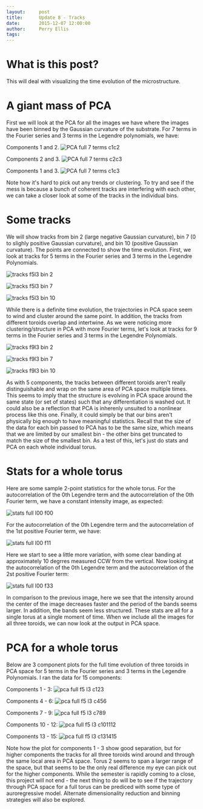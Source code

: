 ```yaml
---
layout:     post
title:      Update 8 - Tracks
date:       2015-12-07 12:00:00
author:     Perry Ellis
tags: 	
---
```


<!-- Start Writing Below in Markdown -->

# What is this post?
This will deal with visualizing the time evolution of the microstructure.

# A giant mass of PCA 
First we will look at the PCA for all the images we have where the images have been binned by the Gaussian curvature of the substrate. For 7 terms in the Fourier series and 3 terms in the Legendre polynomials, we have:

Components 1 and 2. 
![PCA full 7 terms c1c2 ](/MIC-Active-Nematics-Torus/img/post9/pca_f7_l3_c1c2.PNG)

Components 2 and 3.
![PCA full 7 terms c2c3 ](/MIC-Active-Nematics-Torus/img/post9/pca_f7_l3_c2c3.PNG)

Components 1 and 3.
![PCA full 7 terms c1c3 ](/MIC-Active-Nematics-Torus/img/post9/pca_f7_l3_c1c3.PNG)

Note how it's hard to pick out any trends or clustering. To try and see if the mess is because a bunch of coherent tracks are interfering with each other, we can take a closer look at some of the tracks in the individual bins.

# Some tracks
We will show tracks from bin 2 (large negative Gaussian curvature), bin 7 (0 to slighly positive Gaussian curvature), and bin 10 (positive Gaussian curvature). The points are connected to show the time evolution. First, we look at tracks for 5 terms in the Fourier series and 3 terms in the Legendre Polynomials.

![tracks f5l3 bin 2](/MIC-Active-Nematics-Torus/img/post9/bin_tracks_2_f5_l3.PNG)
 
![tracks f5l3 bin 7](/MIC-Active-Nematics-Torus/img/post9/bin_tracks_7_f5_l3.PNG)
 
![tracks f5l3 bin 10](/MIC-Active-Nematics-Torus/img/post9/bin_tracks_10_f5_l3.PNG)
 
 While there is a definite time evolution, the trajectories in PCA space seem to wind and cluster around the same point. In addition, the tracks from different toroids overlap and intertwine. As we were noticing more clustering/structure in PCA with more Fourier terms, let's look at tracks for 9 terms in the Fourier series and 3 terms in the Legendre Polynomials.
 
![tracks f9l3 bin 2](/MIC-Active-Nematics-Torus/img/post9/bin_tracks_2_f9_l3.PNG)
 
![tracks f9l3 bin 7](/MIC-Active-Nematics-Torus/img/post9/bin_tracks_7_f9_l3.PNG)
 
![tracks f9l3 bin 10](/MIC-Active-Nematics-Torus/img/post9/bin_tracks_10_f9_l3.PNG)

As with 5 components, the tracks between different toroids aren't really distinguishable and wrap on the same area of PCA space multiple times. This seems to imply that the structure is evolving in PCA space around the same state (or set of states) such that any differentiation is washed out.  It could also be a reflection that PCA is inherenly unsuited to a nonlinear process like this one. Finally, it could simply be that our bins aren't physically big enough to have meaningful statistics.  Recall that the size of the data for each bin passed to PCA has to be the same size, which means that we are limited by our smallest bin - the other bins get truncated to match the size of the smallest bin.  As a test of this, let's just do stats and PCA on each whole individual torus.

# Stats for a whole torus
Here are some sample 2-point statistics for the whole torus. For the autocorrelation of the 0th Legendre term and the autocorrelation of the 0th Fourier term, we have a constant intensity image, as expected:


![stats full l00 f00](/MIC-Active-Nematics-Torus/img/post9/Stats_All_l00_f00.PNG)

For the autocorrelation of the 0th Legendre term and the autocorrelation of the 1st positive Fourier term, we have:
 
![stats full l00 f11](/MIC-Active-Nematics-Torus/img/post9/Stats_All_l00_f11.PNG)
 
 Here we start to see a little more variation, with some clear banding at approximately 10 degrres measured CCW from the vertical. Now looking at the autocorrelation of the 0th Legendre term and the autocorrelation of the 2st positive Fourier term:

![stats full l00 f33](/MIC-Active-Nematics-Torus/img/post9/Stats_All_l00_f33.PNG)
 
 In comparison to the previous image, here we see that the intensity around the center of the image decreases faster and the period of the bands seems larger. In addition, the bands seem less structured. These stats are all for a single torus at a single moment of time.  When we include all the images for all three toroids, we can now look at the output in PCA space.
 
 # PCA for a whole torus
 Below are 3 component plots for the full time evolution of three toroids in PCA space for 5 terms in the Fourier series and 3 terms in the Legendre Polynomials. I ran the data for 15 components:
 
 Components 1 - 3:
 ![pca full f5 l3 c123](/MIC-Active-Nematics-Torus/img/post9/PCA_All_f5_l3_123.PNG)
 
  Components 4 - 6:
 ![pca full f5 l3 c456](/MIC-Active-Nematics-Torus/img/post9/PCA_All_f5_l3_456.PNG)
 
  Components 7 - 9:
 ![pca full f5 l3 c789](/MIC-Active-Nematics-Torus/img/post9/PCA_All_f5_l3_789.PNG)
 
  Components 10 - 12:
 ![pca full f5 l3 c101112](/MIC-Active-Nematics-Torus/img/post9/PCA_All_f5_l3_101112.PNG)
 
  Components 13 - 15:
 ![pca full f5 l3 c131415](/MIC-Active-Nematics-Torus/img/post9/PCA_All_f5_l3_131415.PNG)
 
 Note how the plot for components 1 - 3 show good separation, but for higher components the tracks for all three toroids wind around and through the same local area in PCA space. Torus 2 seems to span a larger range of the space, but that seems to be the only real difference my eye can pick out for the higher components. While the semester is rapidly coming to a close, this project will not end - the next thing to do will be to see if the trajectory through PCA space for a full torus can be prediced with some type of auroregressive model.  Alternate dimensionality reduction and binning strategies will also be explored.


